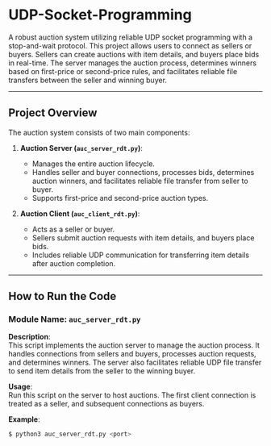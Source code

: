 # **UDP-Socket-Programming**

A robust auction system utilizing reliable UDP socket programming with a stop-and-wait protocol. This project allows users to connect as sellers or buyers. Sellers can create auctions with item details, and buyers place bids in real-time. The server manages the auction process, determines winners based on first-price or second-price rules, and facilitates reliable file transfers between the seller and winning buyer.

---

## **Project Overview**

The auction system consists of two main components:
1. **Auction Server (`auc_server_rdt.py`)**:  
   - Manages the entire auction lifecycle.
   - Handles seller and buyer connections, processes bids, determines auction winners, and facilitates reliable file transfer from seller to buyer.
   - Supports first-price and second-price auction types.

2. **Auction Client (`auc_client_rdt.py`)**:  
   - Acts as a seller or buyer.
   - Sellers submit auction requests with item details, and buyers place bids.
   - Includes reliable UDP communication for transferring item details after auction completion.

---

## **How to Run the Code**

### **Module Name**: `auc_server_rdt.py`

**Description**:  
This script implements the auction server to manage the auction process. It handles connections from sellers and buyers, processes auction requests, and determines winners. The server also facilitates reliable UDP file transfer to send item details from the seller to the winning buyer.

**Usage**:  
Run this script on the server to host auctions. The first client connection is treated as a seller, and subsequent connections as buyers.

**Example**:  
```bash
$ python3 auc_server_rdt.py <port>
